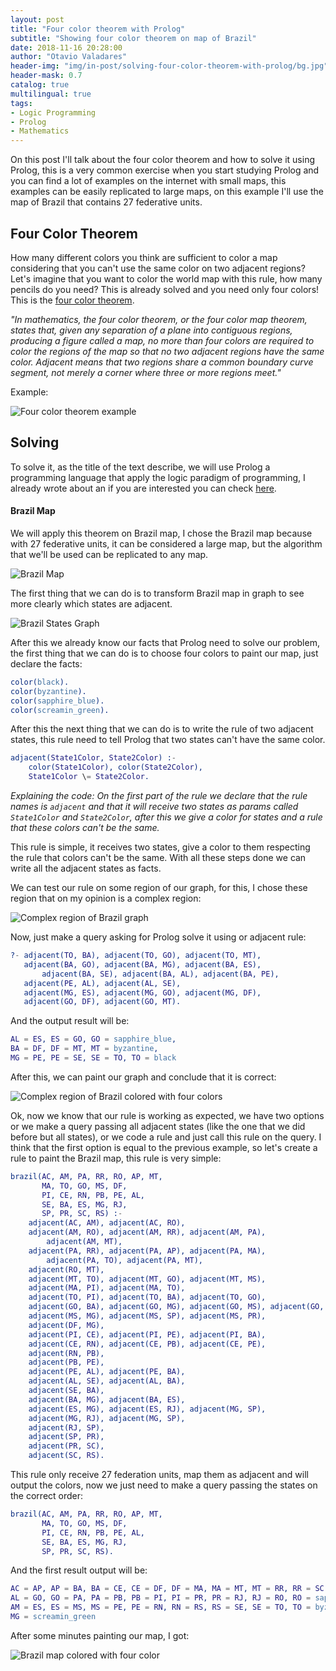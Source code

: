 ```yaml
---
layout: post
title: "Four color theorem with Prolog"
subtitle: "Showing four color theorem on map of Brazil"
date: 2018-11-16 20:28:00
author: "Otavio Valadares"
header-img: "img/in-post/solving-four-color-theorem-with-prolog/bg.jpg"
header-mask: 0.7
catalog: true
multilingual: true
tags:
- Logic Programming
- Prolog
- Mathematics
---
```


On this post I'll talk about the four color theorem and how to solve it using Prolog, this is a very common exercise when you start studying Prolog and you can find a lot of examples on the internet with small maps, this examples can be easily replicated to large maps, on this example I'll use the map of Brazil that contains 27 federative units.

## Four Color Theorem

How many different colors you think are sufficient to color a map considering that you can't use the same color on two adjacent regions? Let's imagine that you want to color the world map with this rule, how many pencils do you need? This is already solved and you need only four colors! This is the [four color theorem](https://en.wikipedia.org/wiki/Four_color_theorem#CITEREFGonthier2008).

*"In mathematics, the four color theorem, or the four color map theorem, states that, given any separation of a plane into contiguous regions, producing a figure called a map, no more than four colors are required to color the regions of the map so that no two adjacent regions have the same color. Adjacent means that two regions share a common boundary curve segment, not merely a corner where three or more regions meet."*

Example:

![Four color theorem example](https://s3.amazonaws.com/garagelabio/four-color-theorem-with-prolog/four_color_example.png)

## Solving

To solve it, as the title of the text describe, we will use Prolog a programming language that apply the logic paradigm of programming, I already wrote about an if you are interested you can check [here](https://otaviovaladares.com/2018/09/08/logic-programming-new-way-of-thinking/).


#### Brazil Map

We will apply this theorem on Brazil map, I chose the Brazil map because with 27 federative units, it can be considered a large map, but the algorithm that we'll be used can be replicated to any map.

![Brazil Map](https://s3.amazonaws.com/garagelabio/four-color-theorem-with-prolog/brazil_states.png)

The first thing that we can do is to transform Brazil map in graph to see more clearly which states are adjacent.

![Brazil States Graph](https://s3.amazonaws.com/garagelabio/four-color-theorem-with-prolog/brazil_graph.jpg)

After this we already know our facts that Prolog need to solve our problem, the first thing that we can do is to choose four colors to paint our map, just declare the facts:

```erlang
color(black).
color(byzantine).
color(sapphire_blue).
color(screamin_green).
```

After this the next thing that we can do is to write the rule of two adjacent states, this rule need to tell Prolog that two states can't have the same color.

```erlang
adjacent(State1Color, State2Color) :-
    color(State1Color), color(State2Color),
    State1Color \= State2Color.
```

*Explaining the code: On the first part of the rule we declare that the rule names is `adjacent` and that it will receive two states as params called `State1Color` and `State2Color`, after this we give a color for states and a rule that these colors can't be the same.*

This rule is simple, it receives two states, give a color to them respecting the rule that colors can't be the same. With all these steps done we can write all the adjacent states as facts.

We can test our rule on some region of our graph, for this, I chose these region that on my opinion is a complex region:

![Complex region of Brazil graph](https://s3.amazonaws.com/garagelabio/four-color-theorem-with-prolog/brazil_graph_region.jpg)

Now, just make a query asking for Prolog solve it using or adjacent rule:

```erlang
?- adjacent(TO, BA), adjacent(TO, GO), adjacent(TO, MT),
   adjacent(BA, GO), adjacent(BA, MG), adjacent(BA, ES),
       adjacent(BA, SE), adjacent(BA, AL), adjacent(BA, PE),
   adjacent(PE, AL), adjacent(AL, SE),
   adjacent(MG, ES), adjacent(MG, GO), adjacent(MG, DF),
   adjacent(GO, DF), adjacent(GO, MT).
```

And the output result will be:

```erlang
AL = ES, ES = GO, GO = sapphire_blue,
BA = DF, DF = MT, MT = byzantine,
MG = PE, PE = SE, SE = TO, TO = black
```

After this, we can paint our graph and conclude that it is correct:

![Complex region of Brazil colored with four colors](https://s3.amazonaws.com/garagelabio/four-color-theorem-with-prolog/brazil_graph_region_colored.jpg)

Ok, now we know that our rule is working as expected, we have two options or we make a query passing all adjacent states (like the one that we did before but all states), or we code a rule and just call this rule on the query. I think that the first option is equal to the previous example, so let's create a rule to paint the Brazil map, this rule is very simple:

```erlang
brazil(AC, AM, PA, RR, RO, AP, MT,
       MA, TO, GO, MS, DF,
       PI, CE, RN, PB, PE, AL,
       SE, BA, ES, MG, RJ,
       SP, PR, SC, RS) :-
    adjacent(AC, AM), adjacent(AC, RO),
    adjacent(AM, RO), adjacent(AM, RR), adjacent(AM, PA),
    	adjacent(AM, MT),
    adjacent(PA, RR), adjacent(PA, AP), adjacent(PA, MA),
    	adjacent(PA, TO), adjacent(PA, MT),
    adjacent(RO, MT),
    adjacent(MT, TO), adjacent(MT, GO), adjacent(MT, MS),
    adjacent(MA, PI), adjacent(MA, TO),
 	adjacent(TO, PI), adjacent(TO, BA), adjacent(TO, GO),
	adjacent(GO, BA), adjacent(GO, MG), adjacent(GO, MS), adjacent(GO, DF),
	adjacent(MS, MG), adjacent(MS, SP), adjacent(MS, PR),
    adjacent(DF, MG),
	adjacent(PI, CE), adjacent(PI, PE), adjacent(PI, BA),
    adjacent(CE, RN), adjacent(CE, PB), adjacent(CE, PE),
    adjacent(RN, PB),
	adjacent(PB, PE),
    adjacent(PE, AL), adjacent(PE, BA),
    adjacent(AL, SE), adjacent(AL, BA),
    adjacent(SE, BA),
    adjacent(BA, MG), adjacent(BA, ES),
    adjacent(ES, MG), adjacent(ES, RJ), adjacent(MG, SP),
	adjacent(MG, RJ), adjacent(MG, SP),
    adjacent(RJ, SP),
    adjacent(SP, PR),
	adjacent(PR, SC),
    adjacent(SC, RS).
```

This rule only receive 27 federation units, map them as adjacent and will output the colors, now we just need to make a query passing the states on the correct order:

```erlang
brazil(AC, AM, PA, RR, RO, AP, MT,
       MA, TO, GO, MS, DF,
       PI, CE, RN, PB, PE, AL,
       SE, BA, ES, MG, RJ,
       SP, PR, SC, RS).
```

And the first result output will be:

```erlang
AC = AP, AP = BA, BA = CE, CE = DF, DF = MA, MA = MT, MT = RR, RR = SC, SC = SP, SP = black,
AL = GO, GO = PA, PA = PB, PB = PI, PI = PR, PR = RJ, RJ = RO, RO = sapphire_blue,
AM = ES, ES = MS, MS = PE, PE = RN, RN = RS, RS = SE, SE = TO, TO = byzantine,
MG = screamin_green
```

After some minutes painting our map, I got:

![Brazil map colored with four color](https://s3.amazonaws.com/garagelabio/four-color-theorem-with-prolog/brazil_states.png)
